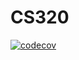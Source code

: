 # CS320
[![codecov](https://codecov.io/gh/bsknblc/CS320/branch/main/graph/badge.svg?token=9W5SVRMNG4)](https://codecov.io/gh/bsknblc/CS320)
